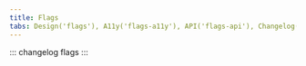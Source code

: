 ```yaml
---
title: Flags
tabs: Design('flags'), A11y('flags-a11y'), API('flags-api'), Changelog('flags-changelog')
---
```


::: changelog flags :::
